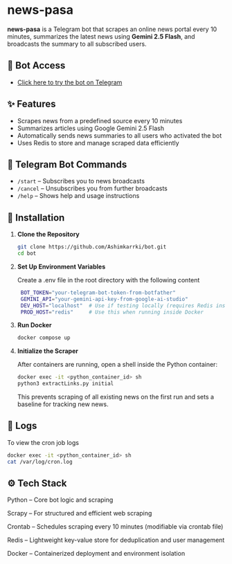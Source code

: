 # news-pasa

**news-pasa** is a Telegram bot that scrapes an online news portal every 10 minutes, summarizes the latest news using **Gemini 2.5 Flash**, and broadcasts the summary to all subscribed users.

## 🤖 Bot Access
- [Click here to try the bot on Telegram](https://t.me/nepaliiiiiiiii_newsssss_bot)


## ✨ Features

- Scrapes news from a predefined source every 10 minutes
- Summarizes articles using Google Gemini 2.5 Flash
- Automatically sends news summaries to all users who activated the bot
- Uses Redis to store and manage scraped data efficiently

## 💬 Telegram Bot Commands

- `/start` – Subscribes you to news broadcasts
- `/cancel` – Unsubscribes you from further broadcasts
- `/help` – Shows help and usage instructions

## 🚀 Installation

1. **Clone the Repository**

   ```bash
   git clone https://github.com/Ashimkarrki/bot.git
   cd bot
   ```
2. **Set Up Environment Variables**
   
   Create a .env file in the root directory with the following content
   ```bash
    BOT_TOKEN="your-telegram-bot-token-from-botfather"
    GEMINI_API="your-gemini-api-key-from-google-ai-studio"
    DEV_HOST="localhost"  # Use if testing locally (requires Redis installed on host)
    PROD_HOST="redis"     # Use this when running inside Docker

   ```
4. **Run Docker**
   ```bash
   docker compose up 
   ```
5. **Initialize the Scraper**
   
   After containers are running, open a shell inside the Python container:
   ```bash
   docker exec -it <python_container_id> sh
   python3 extractLinks.py initial
   ```
   This prevents scraping of all existing news on the first run and sets a baseline for tracking new news.
   
## 📝 Logs

To view the cron job logs

```bash
docker exec -it <python_container_id> sh
cat /var/log/cron.log
```

## ⚙️ Tech Stack
Python – Core bot logic and scraping

Scrapy – For structured and efficient web scraping

Crontab – Schedules scraping every 10 minutes (modifiable via crontab file)

Redis – Lightweight key-value store for deduplication and user management

Docker – Containerized deployment and environment isolation


